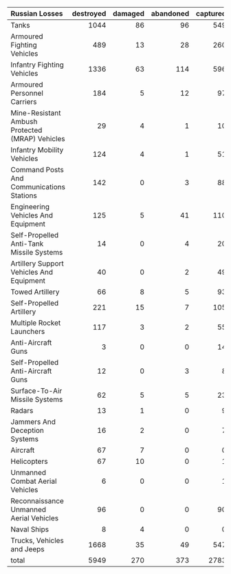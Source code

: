 | Russian Losses                                   |   destroyed |   damaged |   abandoned |   captured |   total |
|:-------------------------------------------------|------------:|----------:|------------:|-----------:|--------:|
| Tanks                                            |        1044 |        86 |          96 |        549 |    1775 |
| Armoured Fighting Vehicles                       |         489 |        13 |          28 |        260 |     790 |
| Infantry Fighting Vehicles                       |        1336 |        63 |         114 |        596 |    2109 |
| Armoured Personnel Carriers                      |         184 |         5 |          12 |         97 |     298 |
| Mine-Resistant Ambush Protected  (MRAP) Vehicles |          29 |         4 |           1 |         10 |      44 |
| Infantry Mobility Vehicles                       |         124 |         4 |           1 |         51 |     180 |
| Command Posts And Communications Stations        |         142 |         0 |           3 |         88 |     233 |
| Engineering Vehicles And Equipment               |         125 |         5 |          41 |        110 |     281 |
| Self-Propelled Anti-Tank Missile Systems         |          14 |         0 |           4 |         20 |      38 |
| Artillery Support Vehicles And Equipment         |          40 |         0 |           2 |         49 |      91 |
| Towed Artillery                                  |          66 |         8 |           5 |         93 |     172 |
| Self-Propelled Artillery                         |         221 |        15 |           7 |        105 |     348 |
| Multiple Rocket Launchers                        |         117 |         3 |           2 |         55 |     177 |
| Anti-Aircraft Guns                               |           3 |         0 |           0 |         14 |      17 |
| Self-Propelled Anti-Aircraft Guns                |          12 |         0 |           3 |          8 |      23 |
| Surface-To-Air Missile Systems                   |          62 |         5 |           5 |         23 |      95 |
| Radars                                           |          13 |         1 |           0 |          9 |      23 |
| Jammers And Deception Systems                    |          16 |         2 |           0 |          7 |      25 |
| Aircraft                                         |          67 |         7 |           0 |          0 |      74 |
| Helicopters                                      |          67 |        10 |           0 |          1 |      78 |
| Unmanned Combat Aerial Vehicles                  |           6 |         0 |           0 |          1 |       7 |
| Reconnaissance Unmanned Aerial Vehicles          |          96 |         0 |           0 |         90 |     186 |
| Naval Ships                                      |           8 |         4 |           0 |          0 |      12 |
| Trucks, Vehicles and Jeeps                       |        1668 |        35 |          49 |        547 |    2299 |
| total                                            |        5949 |       270 |         373 |       2783 |    9375 |